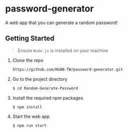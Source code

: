 # password-generator



A web app that you can generate a random password!

## Getting Started

> Ensure `Node.js` is installed on your machine

1. Clone the repo

   ```bash
   https://github.com/HUAN-TW/password-generator.git
   ```

2. Go to the project directory

   ```bash
   $ cd Random-Generate-Password
   ```

3. Install the required npm packages

   ```bash
   $ npm install
   ```

4. Start the web app

   ```bash
   $ npm run start
   ```
